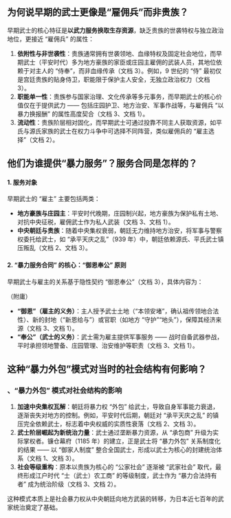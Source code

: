 ## 为何说早期的武士更像是“雇佣兵”而非贵族？

早期武士的核心特征是**以武力服务换取生存资源**，缺乏贵族的世袭特权与独立政治地位，更接近 “雇佣兵” 的属性：

  

1. **依附性与非世袭性**：贵族通常拥有世袭领地、血缘特权及固定社会地位，而早期武士（平安时代）多为地方豪族的家臣或庄园主雇佣的武装人员，其地位依赖于对主人的 “侍奉”，而非血缘传承（文档 3）。例如，9 世纪的 “侍” 最初仅是宫廷贵族的贴身侍卫，职能限于保护主人安全，无独立政治权力（文档 3）。
2. **职能单一性**：贵族参与国家治理、文化传承等多元事务，而早期武士的核心价值仅在于提供武力 —— 包括庄园护卫、地方治安、军事作战等，与雇佣兵 “以暴力换报酬” 的属性高度契合（文档 3、文档 1）。
3. **流动性**：贵族阶层相对固化，而早期武士可通过投靠不同主人获取资源，如平氏与源氏家族的武士在权力斗争中可选择不同阵营，类似雇佣兵的 “雇主选择”（文档 2）。
## 他们为谁提供“暴力服务”？服务合同是怎样的？

#### 1. 服务对象

早期武士的 “雇主” 主要包括两类：

  

- **地方豪族与庄园主**：平安时代晚期，庄园制兴起，地方豪族为保护私有土地、对抗中央征税，雇佣武士作为私人武装（文档 3、文档 1）。
- **中央朝廷与贵族**：随着中央集权衰弱，朝廷无力维持地方治安，将军事与警察权委托给武士，如 “承平天庆之乱”（939 年）中，朝廷依赖源氏、平氏武士镇压叛乱（文档 2、文档 3）。

#### 2. “暴力服务合同” 的核心：“御恩奉公” 原则

早期武士与雇主的关系基于隐性契约 “御恩奉公”（文档 3），具体内容为：

  
（附庸）
- **“御恩”（雇主的义务）**：主人授予武士土地（“本领安堵”，确认祖传领地合法性）、新的封地（“新恩给与”）或官职（如地方 “守护”“地头”），保障其经济来源（文档 3、文档 1）。
- **“奉公”（武士的义务）**：武士需为雇主提供军事服务 —— 战时自备武器参战，平时承担领地警备、庄园管理、治安维护等职责（文档 3、文档 1）。


## 这种“暴力外包”模式对当时的社会结构有何影响？

### 、“暴力外包” 模式对社会结构的影响

1. **加速中央集权瓦解**：朝廷将暴力权 “外包” 给武士，导致自身军事能力衰退，逐渐丧失对地方的控制。例如，平安时代后期，朝廷对 “承平天庆之乱” 的镇压完全依赖武士，标志着中央权威的实质性衰落（文档 2、文档 3）。
2. **武士阶层崛起为新统治力量**：武士通过垄断暴力资源，从 “承包商” 升级为实际掌权者。镰仓幕府（1185 年）的建立，正是武士将 “暴力外包” 关系制度化的结果 —— 以 “御家人制度” 整合全国武士，形成以武士为核心的封建统治体系（文档 1、文档 3）。
3. **社会等级重构**：原本以贵族为核心的 “公家社会” 逐渐被 “武家社会” 取代，最终形成江户时代 “士（武士）农工商” 的等级制度，武士作为 “暴力合法持有者” 成为统治阶级（文档 3、文档 2）。



这种模式本质上是社会暴力权从中央朝廷向地方武装的转移，为日本近七百年的武家统治奠定了基础。